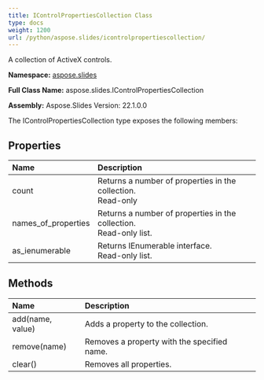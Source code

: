 ```yaml
---
title: IControlPropertiesCollection Class
type: docs
weight: 1200
url: /python/aspose.slides/icontrolpropertiescollection/
---
```


A collection of ActiveX controls.

**Namespace:** [aspose.slides](/python/aspose.slides/)

**Full Class Name:** aspose.slides.IControlPropertiesCollection

**Assembly:**  Aspose.Slides Version: 22.1.0.0

The IControlPropertiesCollection type exposes the following members:
## **Properties**
|**Name**|**Description**|
| :- | :- |
|count|Returns a number of properties in the collection.<br/>            Read-only|
|names_of_properties|Returns a number of properties in the collection.<br/>            Read-only list.|
|as_ienumerable|Returns IEnumerable interface.<br/>            Read-only list.|
## **Methods**
|**Name**|**Description**|
| :- | :- |
|add(name, value)|Adds a property to the collection.|
|remove(name)|Removes a property with the specified name.|
|clear()|Removes all properties.|
